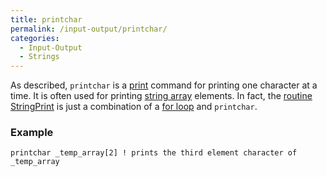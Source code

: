 ```yaml
---
title: printchar
permalink: /input-output/printchar/
categories: 
  - Input-Output
  - Strings
---
```


As described, `printchar` is a [print](input-output/print/) command for
printing one character at a time. It is often used for printing
[string array](strings/string-arrays/) elements. In fact, the
[routine](routines/) [StringPrint](strings/stringprint/) is
just a combination of a [for loop](loops/for/) and `printchar`.

### Example

    printchar _temp_array[2] ! prints the third element character of _temp_array
